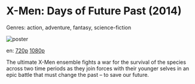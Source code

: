 # X-Men: Days of Future Past (2014)

Genres: action, adventure, fantasy, science-fiction

![poster](http://image.tmdb.org/t/p/w500/giUK8ppRbfistadVzHtpainkhq4.jpg)

en:
  [720p](magnet:?xt=urn:btih:666BD69D2BD5F944B66A71E7351C63384ABE3D13&tr=udp://glotorrents.pw:6969/announce&tr=udp://tracker.opentrackr.org:1337/announce&tr=udp://torrent.gresille.org:80/announce&tr=udp://tracker.openbittorrent.com:80&tr=udp://tracker.coppersurfer.tk:6969&tr=udp://tracker.leechers-paradise.org:6969&tr=udp://p4p.arenabg.ch:1337&tr=udp://tracker.internetwarriors.net:1337)
  [1080p](magnet:?xt=urn:btih:4F275301F4BAA51B455749599DC53250413EB9AD&tr=udp://glotorrents.pw:6969/announce&tr=udp://tracker.opentrackr.org:1337/announce&tr=udp://torrent.gresille.org:80/announce&tr=udp://tracker.openbittorrent.com:80&tr=udp://tracker.coppersurfer.tk:6969&tr=udp://tracker.leechers-paradise.org:6969&tr=udp://p4p.arenabg.ch:1337&tr=udp://tracker.internetwarriors.net:1337)
  


The ultimate X-Men ensemble fights a war for the survival of the species across two time periods as they join forces with their younger selves in an epic battle that must change the past – to save our future.